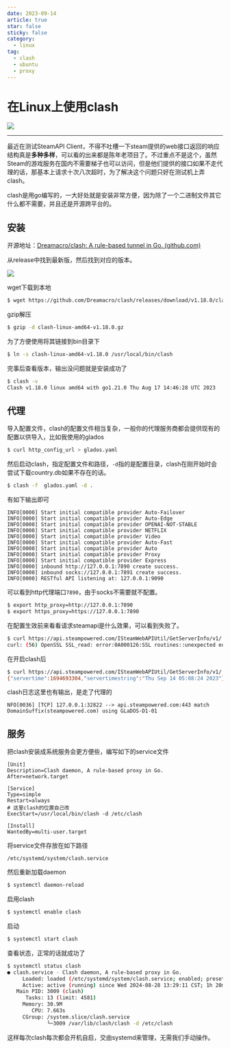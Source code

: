 ```yaml
---
date: 2023-09-14
article: true
star: false
sticky: false
category:
  - linux
tag:
  - clash
  - ubuntu
  - proxy
---
```


# 在Linux上使用clash

<img src="https://public-1308755698.cos.ap-chongqing.myqcloud.com//img/202312021437923.png"  />

<!-- more -->
---
最近在测试SteamAPI Client，不得不吐槽一下steam提供的web接口返回的响应结构真是**多种多样**，可以看的出来都是陈年老项目了。不过重点不是这个，虽然Steam的游戏服务在国内不需要梯子也可以访问，但是他们提供的接口如果不走代理的话，那基本上请求十次八次超时，为了解决这个问题只好在测试机上弄clash。

clash是用go编写的，一大好处就是安装非常方便，因为除了一个二进制文件其它什么都不需要，并且还是开源跨平台的。



## 安装

开源地址：[Dreamacro/clash: A rule-based tunnel in Go. (github.com)](https://github.com/Dreamacro/clash)

从release中找到最新版，然后找到对应的版本。

![](https://public-1308755698.cos.ap-chongqing.myqcloud.com//img/202309141836378.png)

wget下载到本地
```sh
$ wget https://github.com/Dreamacro/clash/releases/download/v1.18.0/clash-linux-amd64-v1.18.0.gz
```

gzip解压

```sh
$ gzip -d clash-linux-amd64-v1.18.0.gz
```

为了方便使用将其链接到bin目录下

```sh
$ ln -s clash-linux-amd64-v1.18.0 /usr/local/bin/clash
```

完事后查看版本，输出没问题就是安装成功了

```sh
$ clash -v
Clash v1.18.0 linux amd64 with go1.21.0 Thu Aug 17 14:46:28 UTC 2023
```



## 代理

导入配置文件，clash的配置文件相当复杂，一般你的代理服务商都会提供现有的配置以供导入，比如我使用的glados

```sh
$ curl http_config_url > glados.yaml
```

 然后启动clash，指定配置文件和路径，`-d`指的是配置目录，clash在刚开始时会尝试下载country.db如果不存在的话。

```sh
$ clash -f  glados.yaml -d .
```

有如下输出即可

```
INFO[0000] Start initial compatible provider Auto-Failover 
INFO[0000] Start initial compatible provider Auto-Edge  
INFO[0000] Start initial compatible provider OPENAI-NOT-STABLE 
INFO[0000] Start initial compatible provider NETFLIX    
INFO[0000] Start initial compatible provider Video      
INFO[0000] Start initial compatible provider Auto-Fast  
INFO[0000] Start initial compatible provider Auto       
INFO[0000] Start initial compatible provider Proxy      
INFO[0000] Start initial compatible provider Express    
INFO[0000] inbound http://127.0.0.1:7890 create success. 
INFO[0000] inbound socks://127.0.0.1:7891 create success. 
INFO[0000] RESTful API listening at: 127.0.0.1:9090
```

可以看到http代理端口`7890`，由于socks不需要就不配置。

```sh
$ export http_proxy=http://127.0.0.1:7890
$ export https_proxy=https://127.0.0.1:7890
```

在配置生效前来看看请求steamapi是什么效果，可以看到失败了。

```sh
$ curl https://api.steampowered.com/ISteamWebAPIUtil/GetServerInfo/v1/
curl: (56) OpenSSL SSL_read: error:0A000126:SSL routines::unexpected eof while reading, errno 0
```

在开启clash后

```sh
$ curl https://api.steampowered.com/ISteamWebAPIUtil/GetServerInfo/v1/
{"servertime":1694693304,"servertimestring":"Thu Sep 14 05:08:24 2023"}
```

clash日志这里也有输出，是走了代理的

```
NFO[0036] [TCP] 127.0.0.1:32822 --> api.steampowered.com:443 match DomainSuffix(steampowered.com) using GLaDOS-D1-01
```



## 服务

把clash安装成系统服务会更方便些，编写如下的service文件

```
[Unit]
Description=Clash daemon, A rule-based proxy in Go.
After=network.target

[Service]
Type=simple
Restart=always
# 这里clash的位置自己改
ExecStart=/usr/local/bin/clash -d /etc/clash

[Install]
WantedBy=multi-user.target
```

将service文件存放在如下路径

```
/etc/systemd/system/clash.service
```

然后重新加载daemon

```sh
$ systemctl daemon-reload
```

启用clash

```bash
$ systemctl enable clash
```

启动

```sh
$ systemctl start clash
```

查看状态，正常的话就成功了

```bash
$ systemctl status clash
● clash.service - Clash daemon, A rule-based proxy in Go.
     Loaded: loaded (/etc/systemd/system/clash.service; enabled; preset: enabled)
     Active: active (running) since Wed 2024-08-28 13:29:11 CST; 1h 20min ago
   Main PID: 3009 (clash)
      Tasks: 13 (limit: 4581)
     Memory: 30.9M
        CPU: 7.663s
     CGroup: /system.slice/clash.service
             └─3009 /var/lib/clash/clash -d /etc/clash
```

这样每次clash每次都会开机自启，交由systemd来管理，无需我们手动操作。
